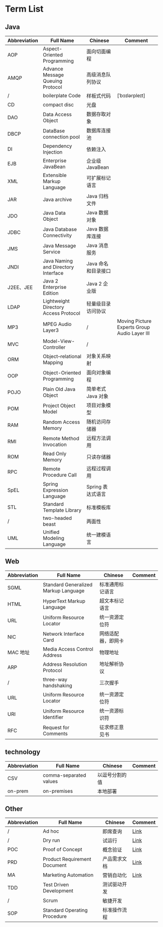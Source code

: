# Term List

## Java

| Abbreviation | Full Name | Chinese | Comment |
| ---- | ---- | ---- | ---- |
| AOP | Aspect-Oriented Programming | 面向切面编程 |
| AMQP | Advance Message Queuing Protocol | 高级消息队列协议 |
| / | boilerplate Code | 样板式代码 | [ˈbɔɪlərpleɪt] |
| CD | compact disc | 光盘 |
| DAO | Data Access Object | 数据存取对象 |
| DBCP | DataBase connection pool | 数据库连接池 |
| DI | Dependency Injection | 依赖注入 |
| EJB | Enterprise JavaBean | 企业级 JavaBean |
| XML | Extensible Markup Language | 可扩展标记语言 |
| JAR | Java archive | Java 归档文件 |
| JDO | Java Data Object | Java 数据对象 |
| JDBC | Java Database Connectivity | Java 数据库连接 |
| JMS | Java Message Service | Java 消息服务 |
| JNDI | Java Naming and Directory Interface | Java 命名和目录接口 |
| J2EE、JEE | Java 2 Enterprise Edition | Java 2 企业版 |
| LDAP | Lightweight Directory Access Protocol | 轻量级目录访问协议 |
| MP3 | MPEG Audio Layer3 | / | Moving Picture Experts Group Audio Layer III |
| MVC | Model-View-Controller | / |
| ORM | Object–relational Mapping | 对象关系映射 |
| OOP | Object-Oriented Programming | 面向对象编程 |
| POJO | Plain Old Java Object | 简单老式 Java 对象 |
| POM | Project Object Model | 项目对象模型 |
| RAM | Random Access Memory | 随机访问存储器 |
| RMI | Remote Method Invocation | 远程方法调用 |
| ROM | Read Only Memory | 只读存储器 |
| RPC | Remote Procedure Call | 远程过程调用 |
| SpEL | Spring Expression Language | Spring 表达式语言 |
| STL | Standard Template Library | 标准模板库 |
| / | two-headed beast | 两面性 |
| UML | Unified Modeling Language | 统一建模语言 |

## Web

| Abbreviation | Full Name | Chinese | Comment |
| ---- | ---- | ---- | ---- |
| SGML | Standard Generalized Markup Language | 标准通用标记语言 |
| HTML | HyperText Markup Language | 超文本标记语言 |
| URL | Uniform Resource Locator | 统一资源定位符 | |
| NIC | Network Interface Card | 网络适配器，即网卡 |
| MAC 地址 | Media Access Control Address | 物理地址 |
| ARP | Address Resolution Protocol | 地址解析协议 |
| / | three-way handshaking | 三次握手 |
| URL | Uniform Resource Locator | 统一资源定位符 |
| URI | Uniform Resource Identifier | 统一资源标识符 |
| RFC | Request for Comments | 征求修正意见书 |

## technology

| Abbreviation | Full Name | Chinese | Comment |
| ---- | ---- | ---- | ---- |
| CSV | comma-separated values | 以逗号分割的值 |
| on-prem | on-premises | 本地部署 |

## Other

| Abbreviation | Full Name | Chinese | Comment |
| ---- | ---- | ---- | ---- |
| / | Ad hoc | 即席查询 | [Link](https://zh.wikipedia.org/wiki/Ad_hoc) |
| / | Dry run | 试运行 | [Link](https://en.wikipedia.org/wiki/Dry_run_(testing)) |
| POC | Proof of Concept | 概念验证 | [Link](https://zhuanlan.zhihu.com/p/39820024) |
| PRD | Product Requirement Document | 产品需求文档 | [Link](https://www.zhihu.com/question/19655491/answer/335963630) |
| MA | Marketing Automation | 营销自动化 | [Link](https://www.pinweima.com/MA/) |
| TDD | Test Driven Development | 测试驱动开发 |
| / | Scrum | 敏捷开发 |
| SOP | Standard Operating Procedure | 标准操作流程 |
